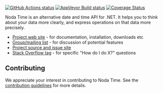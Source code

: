[![GitHub Actions status](https://img.shields.io/github/actions/workflow/status/nodatime/nodatime/push.yaml?branch=main)](https://github.com/nodatime/nodatime/actions?query=workflow%3A%22Build+push%22)
[![AppVeyor Build status](https://ci.appveyor.com/api/projects/status/kw664whqre92a00m?svg=true)](https://ci.appveyor.com/project/nodatime/nodatime)
[![Coverage Status](https://codecov.io/gh/nodatime/nodatime/branch/main/graph/badge.svg)](https://codecov.io/gh/nodatime/nodatime)

Noda Time is an alternative date and time API for .NET. It helps you to
think about your data more clearly, and express operations on that data more
precisely.

* [Project web site](http://nodatime.org) - for documentation, installation, downloads etc
* [Group/mailing list](https://groups.google.com/group/noda-time) - for discussion of potential features 
* [Project source and issue site](https://github.com/nodatime/nodatime)
* [Stack Overflow tag](http://stackoverflow.com/questions/tagged/nodatime) - for specific "How do I do X?" questions

## Contributing

We appreciate your interest in contributing to Noda Time. See the [contribution guidelines](https://github.com/nodatime/nodatime/blob/main/CONTRIBUTING.md) for more details.
